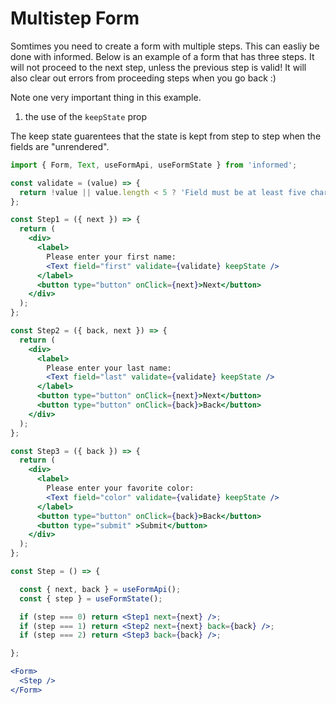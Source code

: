 # Multistep Form

Somtimes you need to create a form with multiple steps. This can easliy be done with informed. 
Below is an example of a form that has three steps. It will not proceed to the next step, 
unless the previous step is valid! It will also clear out errors from proceeding steps when 
you go back :) 

Note one very important thing in this example.

1. the use of the `keepState` prop

The keep state guarentees that the state is kept from step to step when the fields are "unrendered". 


<!-- STORY -->

```jsx
import { Form, Text, useFormApi, useFormState } from 'informed';

const validate = (value) => {
  return !value || value.length < 5 ? 'Field must be at least five characters' : undefined;
};

const Step1 = ({ next }) => {
  return (
    <div>
      <label>
        Please enter your first name:
        <Text field="first" validate={validate} keepState />
      </label>
      <button type="button" onClick={next}>Next</button>
    </div>
  );
};

const Step2 = ({ back, next }) => {
  return (
    <div>
      <label>
        Please enter your last name:
        <Text field="last" validate={validate} keepState />
      </label>
      <button type="button" onClick={next}>Next</button>
      <button type="button" onClick={back}>Back</button>
    </div>
  );
};

const Step3 = ({ back }) => {
  return (
    <div>
      <label>
        Please enter your favorite color:
        <Text field="color" validate={validate} keepState />
      </label>
      <button type="button" onClick={back}>Back</button>
      <button type="submit" >Submit</button>
    </div>
  );
};

const Step = () => {

  const { next, back } = useFormApi();
  const { step } = useFormState();

  if (step === 0) return <Step1 next={next} />;
  if (step === 1) return <Step2 next={next} back={back} />;
  if (step === 2) return <Step3 back={back} />;

};

<Form>
  <Step />
</Form>
```
